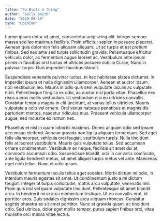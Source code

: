 ```yaml
---
title: "So Blots a thing"
author: "Sally Smith"
date: "2019-09-19"
type: "Opinion"
---
```

    
Lorem ipsum dolor sit amet, consectetur adipiscing elit. Integer semper massa sed leo maximus facilisis. Proin efficitur sapien in posuere placerat. Aenean quis dolor non felis aliquam aliquam. Ut ac turpis et est pretium finibus. Sed nec ante sed turpis sollicitudin gravida. Pellentesque efficitur vehicula dolor, ac fermentum augue laoreet ac. Vestibulum ante ipsum primis in faucibus orci luctus et ultrices posuere cubilia Curae; Nunc in pulvinar turpis. Duis imperdiet faucibus blandit.

Suspendisse venenatis pulvinar luctus. In hac habitasse platea dictumst. In imperdiet ipsum et nulla dignissim ullamcorper. Aenean et auctor ipsum, non vestibulum leo. Mauris in odio quis sem vulputate iaculis ac vulputate nibh. Pellentesque fringilla ex odio, ac auctor nisl porta vitae. Phasellus nec risus a eros mollis vestibulum. Ut vestibulum nisi eu ultricies convallis. Curabitur tempus magna in elit tincidunt, at varius tellus ultricies. Mauris vulputate a odio vel ornare. Orci varius natoque penatibus et magnis dis parturient montes, nascetur ridiculus mus. Praesent vehicula ullamcorper augue, sed molestie ex rutrum nec.

Phasellus et nisl in quam lobortis maximus. Donec aliquam odio sed ipsum accumsan eleifend. Aenean gravida non ligula aliquam fermentum. Sed eget felis ullamcorper, vehicula orci feugiat, vestibulum turpis. Nulla tincidunt felis at laoreet vestibulum. Mauris quis vulputate tellus. Sed accumsan ornare condimentum. Vestibulum ex neque, facilisis sit amet dui at, commodo accumsan odio. Suspendisse blandit, orci in convallis commodo, ante ligula hendrerit metus, sit amet aliquet turpis metus vel ante. Maecenas eget nibh tellus. Nunc et odio ipsum.

Vestibulum fermentum iaculis tellus eget sodales. Morbi dictum mi odio, in interdum mauris egestas sit amet. Ut condimentum justo a mi dictum feugiat. Integer at turpis sollicitudin, mattis arcu vulputate, venenatis nisl. Proin quis nisl vel quam vulputate tincidunt. Pellentesque sit amet blandit arcu. In hendrerit mi in arcu elementum tristique. Ut eu convallis erat, id porttitor eros. Duis sodales dignissim arcu aliquam rhoncus. Curabitur sagittis pharetra ex sit amet porttitor. Nunc et gravida quam, ac tincidunt odio. Sed ultrices, dolor eget mollis tempor, purus sapien finibus orci, vitae molestie orci massa vitae lectus.
    